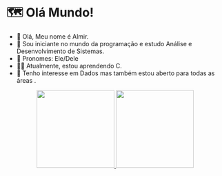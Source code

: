 # 🗺 Olá Mundo!

- 👋 Olá, Meu nome é Almir.
- 👀 Sou iniciante no mundo da programação e estudo Análise e Desenvolvimento de Sistemas.
- 🌱 Pronomes: Ele/Dele
- 👨‍💻 Atualmente, estou aprendendo C.
- 💼 Tenho interesse em Dados mas também estou aberto para todas as áreas .

<div align="center">
  <a href="https://github.com/Purplerain89z">
    <img height="180em" src="https://github-readme-stats.vercel.app/api?username=Purplerain89z&show_icons=true&theme=midnight-purple&include_all_commits=true" />
    <img height="180em" src="https://github-readme-stats.vercel.app/api/top-langs/?username=Purplerain89z&layout=compact&langs_count=7&theme=midnight-purple" />
  </a>
</div>
